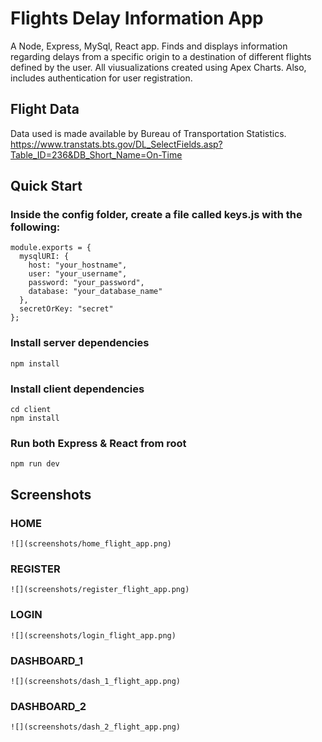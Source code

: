 # Flights Delay Information App

A Node, Express, MySql, React app. Finds and displays information regarding delays from a specific origin to a destination of different flights defined by the user. All viusualizations created using Apex Charts. Also, includes authentication for user registration.

## Flight Data

Data used is made available by Bureau of Transportation Statistics. https://www.transtats.bts.gov/DL_SelectFields.asp?Table_ID=236&DB_Short_Name=On-Time

## Quick Start

### Inside the config folder, create a file called keys.js with the following:

```
module.exports = {
  mysqlURI: {
    host: "your_hostname",
    user: "your_username",
    password: "your_password",
    database: "your_database_name"
  },
  secretOrKey: "secret"
};
```

### Install server dependencies

```
npm install
```

### Install client dependencies

```
cd client
npm install
```

### Run both Express & React from root

```
npm run dev
```

## Screenshots

### HOME

```
![](screenshots/home_flight_app.png)
```

### REGISTER

```
![](screenshots/register_flight_app.png)
```

### LOGIN

```
![](screenshots/login_flight_app.png)
```

### DASHBOARD_1

```
![](screenshots/dash_1_flight_app.png)
```

### DASHBOARD_2

```
![](screenshots/dash_2_flight_app.png)
```
